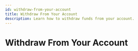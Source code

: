 ```yaml
---
id: withdraw-from-your-account
title: Withdraw From Your Account
description: Learn how to withdraw funds from your account.
---
```


# Withdraw From Your Account